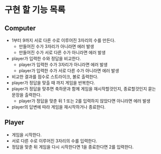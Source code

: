 # 구현 할 기능 목록

## Computer

- 1부터 9까지 서로 다른 수로 이루어진 3자리의 수를 만든다.
  - 만들어진 수가 3자리가 아니라면 에러 발생
  - 만들어진 수가 서로 다른 수가 아니라면 에러 발생
- player가 입력한 수와 정답을 비교한다.
  - player가 입력한 수가 3자리가 아니라면 에러 발생
  - player가 입력한 수가 서로 다른 수가 아니라면 에러 발생
- 비교한 결과를 점수로 스트라이크, 볼로 출력한다.
- player가 정답을 맞출 때 까지 게임을 반복한다.
- player가 정답을 맞추면 축하문과 함께 게임을 재시작할것인지, 종료할것인지 묻는 문장을 출력한다.
  - player가 정답을 맞춘 뒤 1 또는 2를 입력하지 않았다면 아니라면 에러 발생
- player의 답변에 따라 게임을 재시작하거나 종료한다.

## Player

- 게임을 시작한다.
- 서로 다른 수로 이루어진 3자리의 수를 입력한다.
- 정답을 맞춘 뒤 게임을 다시 시작한다면 1을 종료한다면 2를 입력한다.
